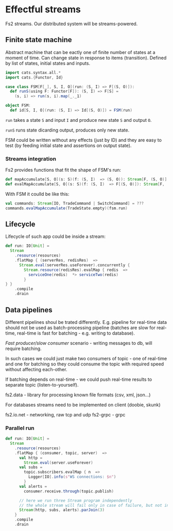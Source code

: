 # Effectful streams

Fs2 streams. Our distributed system will be streams-powered.

## Finite state machine

Abstract machine that can be eactly one of finite number of states at a moment of time. Can change state in response to items (transition). Defined by list of states, initial states and inputs.

```scala
import cats.syntax.all.*
import cats.{Functor, Id}

case class FSM[F[_], S, I, O](run: (S, I) => F[(S, O)]):
  def runS(using F: Functor[F]): (S, I) => F[S] =
    (s, i) => run(s, i).map(_._1)

object FSM:
  def id[S, I, O](run: (S, I) => Id[(S, O)]) = FSM(run)

```

`run` takes a state `S` and input `I` and produce new state `S` and output `O`.

`runS` runs state dicarding output, produces only new state.

FSM could be written without any effects (just by ID) and they are easy to test (by feeding initial state and assertions on output state).

### Streams integration

Fs2 provides functions that fit the shape of FSM's run:

```scala
def mapAccumulate[S, O](s: S)(f: (S, I)  => (S, O)): Stream[F, (S, O)]
def evalMapAccumulate[S, O](s: S)(f: (S, I)  => F[(S, O)]): Stream[F, (S, O)]
```

With FSM it coulld be like this:

```scala
val commands: Stream[IO, TradeCommand | SwitchCommand] = ???
commands.evalMapAccumulate(TradeState.empty)(fsm.run)
```

## Lifecycle

Lifecycle of such app could be inside a stream:

```scala
def run: IO[Unit] =
  Stream
    .resource(resources)
    .flatMap { (serverRes, redisRes)  =>
      Stream.eval(serverRes.useForever).concurrently {
        Stream.resource(redisRes).evalMap { redis  =>
          serviceOne(redis)  *> serviceTwo(redis)
        }
} }
    .compile
    .drain
```

## Data pipelines

Different pipelines shoul be trated differently. E.g. pipeline for real-time data should not be used as batch-processing pipeline (batches are slow for real-time, real-time is fast for batching - e.g. writing to database).

*Fast producer/slow consumer* scenario - writing messages to db, will require batching.

In such cases we could just make two consumers of topic - one of real-time and one for batching so they could consume the topic with required speed without affecting each-other.

If batching depends on real-time - we could push real-time results to separate topic (listen-to-yourself).

fs2.data - library for processing known file formats (csv, xml, json...)

For databases streams need to be implemented on client (doobie, skunk)

fs2.io.net - networking, raw tcp and udp
fs2-grpc - grpc

### Parallel run

```scala
def run: IO[Unit] =
  Stream
    .resource(resources)
    .flatMap { (consumer, topic, server)  =>
      val http =
        Stream.eval(server.useForever)
      val subs =
        topic.subscribers.evalMap { n  =>
          Logger[IO].info(s"WS connections: $n")
        }
      val alerts =
        consumer.receive.through(topic.publish)

      // here we run three Stream program independently
      // the whole stream will fail only in case of failure, but not in case of errors of substreams
      Stream(http, subs, alerts).parJoin(3)
    }
    .compile
    .drain
```





